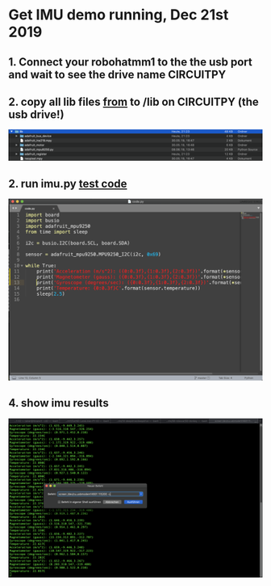 # Get IMU demo running, Dec 21st 2019

## 1. Connect your robohatmm1 to the the usb port and wait to see the drive name CIRCUITPY

## 2. copy all lib files [from](https://github.com/robotics-masters/mm1-hat-cpy-native/tree/master/USB/lib) to /lib on CIRCUITPY (the usb drive!)

![](https://github.com/Heavy02011/robohatmm1-intro/blob/master/images/libraryfiles_20191221.png)

## 2. run imu.py [test code](https://github.com/robotics-masters/RoboticsMasters_CircuitPython_MPU9250/blob/master/imu.py)

![](https://github.com/Heavy02011/robohatmm1-intro/blob/master/images/imu_test_code.png)

## 4. show imu results

![](https://github.com/Heavy02011/robohatmm1-intro/blob/master/images/get_results_on_screen.png)
